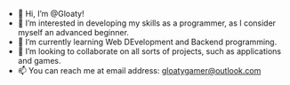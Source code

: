 - 👋 Hi, I’m @Gloaty! 
- 👀 I’m interested in developing my skills as a programmer, as I consider myself an advanced beginner. 
- 🌱 I’m currently learning Web DEvelopment and Backend programming. 
- 💞️ I’m looking to collaborate on all sorts of projects, such as applications and games. 
- 📫 You can reach me at email address: gloatygamer@outlook.com

<!---
Gloaty/Gloaty is a ✨ special ✨ repository because its `README.md` (this file) appears on your GitHub profile.
You can click the Preview link to take a look at your changes.
--->
